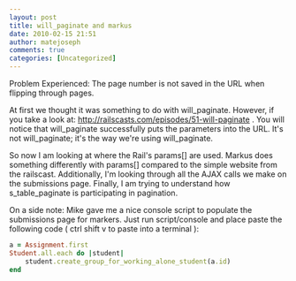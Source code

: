 ```yaml
---
layout: post
title: will_paginate and markus
date: 2010-02-15 21:51
author: matejoseph
comments: true
categories: [Uncategorized]
---
```

Problem Experienced:
The page number is not saved in the URL when flipping through pages.

At first we thought it was something to do with will_paginate. However, if you take a look at: http://railscasts.com/episodes/51-will-paginate . You will notice that will_paginate successfully puts the parameters into the URL. It's not will_paginate; it's the way we're using will_paginate.

So now I am looking at where the Rail's params[] are used. Markus does something differently with params[] compared to the simple website from the railscast. Additionally, I'm looking through all the AJAX calls we make on the submissions page. Finally, I am trying to understand how s_table_paginate is participating in pagination.

On a side note:
Mike gave me a nice console script to populate the submissions page for markers.
Just run script/console and place paste the following code ( ctrl shift v to paste into a terminal ):
```ruby
a = Assignment.first
Student.all.each do |student|
    student.create_group_for_working_alone_student(a.id)
end
```
